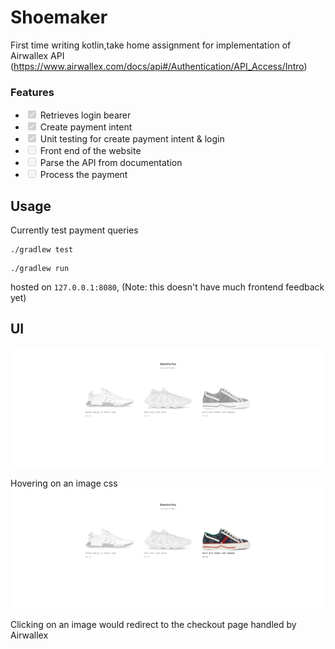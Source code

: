 # Shoemaker

First time writing kotlin,take home assignment for implementation of Airwallex API (https://www.airwallex.com/docs/api#/Authentication/API_Access/Intro)

### Features

- <input type="checkbox" disabled checked/> Retrieves login bearer
- <input type="checkbox" disabled checked/> Create payment intent
- <input type="checkbox" disabled checked/> Unit testing for create payment intent & login
- <input type="checkbox" disabled/> Front end of the website
- <input type="checkbox" disabled/> Parse the API from documentation
- <input type="checkbox" disabled/> Process the payment

## Usage

Currently test payment queries
```
./gradlew test
```

```
./gradlew run
```

hosted on `127.0.0.1:8080`, (Note: this doesn't have much frontend feedback yet) 

## UI

![img.png](sampleView.png)

Hovering on an image css
![](sampleView2.png)

Clicking on an image would redirect to the checkout page handled by Airwallex